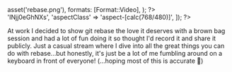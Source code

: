 <?php

use TiMacDonald\Website\Format;
use TiMacDonald\Website\Page;

/**
 * Props.
 *
 * @var string $projectBase
 * @var \TiMacDonald\Website\Request $request
 * @var \TiMacDonald\Website\Url $url
 * @var (callable(string): void) $e
 * @var \TiMacDonald\Website\Markdown $markdown
 * @var \TiMacDonald\Website\Collection $collection
 */

// ...

$page = Page::fromPost(
    file: __FILE__,
    title: 'Git rebase: A love story',
    description: "A (not so lightning) talk about git rebase and the things it enables.",
    date: new DateTimeImmutable('@1627534985', new DateTimeZone('Australia/Melbourne')),
    image: $url->asset('rebase.png'),
    formats: [Format::Video],
);

?>

<div class="-mx-6 mt-6">
    <?php $template('youtube', [
        'id' => 'INjj0eGhNXs',
        'aspectClass' => 'aspect-[calc(768/480)]',
    ]); ?>
</div>

At work I decided to show git rebase the love it deserves with a brown bag session and had a lot of fun doing it so thought I'd record it and share it publicly. Just a casual stream where I dive into all the great things you can do with rebase...but honestly, it's just be a lot of me fumbling around on a keyboard in front of everyone! (...hoping most of this is accurate 😬)
